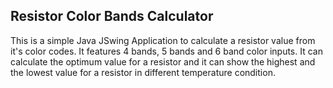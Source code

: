 ## Resistor Color Bands Calculator
This is a simple Java JSwing Application to calculate a resistor value from it's color codes.
It features 4 bands, 5 bands and 6 band color inputs.
It can calculate the optimum value for a resistor and it can show the highest and the lowest value for a resistor in different temperature condition.

